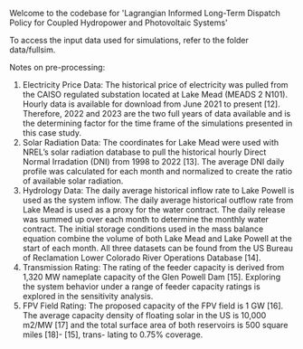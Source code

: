Welcome to the codebase for 'Lagrangian Informed Long-Term Dispatch Policy for Coupled Hydropower and Photovoltaic Systems'  

To access the input data used for simulations, refer to the folder data/fullsim.  

Notes on pre-processing:
1) Electricity Price Data: The historical price of electricity
was pulled from the CAISO regulated substation located at
Lake Mead (MEADS 2 N101). Hourly data is available for
download from June 2021 to present [12]. Therefore, 2022
and 2023 are the two full years of data available and is
the determining factor for the time frame of the simulations
presented in this case study.
2) Solar Radiation Data: The coordinates for Lake Mead
were used with NREL’s solar radiation database to pull the
historical hourly Direct Normal Irradation (DNI) from 1998
to 2022 [13]. The average DNI daily profile was calculated
for each month and normalized to create the ratio of available
solar radiation.
3) Hydrology Data: The daily average historical inflow rate
to Lake Powell is used as the system inflow. The daily average
historical outflow rate from Lake Mead is used as a proxy for
the water contract. The daily release was summed up over
each month to determine the monthly water contract. The
initial storage conditions used in the mass balance equation
combine the volume of both Lake Mead and Lake Powell
at the start of each month. All three datasets can be found
from the US Bureau of Reclamation Lower Colorado River
Operations Database [14].
4) Transmission Rating: The rating of the feeder capacity
is derived from 1,320 MW nameplate capacity of the Glen
Powell Dam [15]. Exploring the system behavior under a range
of feeder capacity ratings is explored in the sensitivity analysis.
5) FPV Field Rating: The proposed capacity of the FPV
field is 1 GW [16]. The average capacity density of floating
solar in the US is 10,000 m2/MW [17] and the total surface
area of both reservoirs is 500 square miles [18]- [15], trans-
lating to 0.75% coverage.
